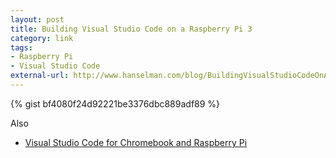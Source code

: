 ```yaml
---
layout: post
title: Building Visual Studio Code on a Raspberry Pi 3
category: link
tags:
- Raspberry Pi
- Visual Studio Code
external-url: http://www.hanselman.com/blog/BuildingVisualStudioCodeOnARaspberryPi3.aspx
---
```

{% gist bf4080f24d92221be3376dbc889adf89 %}

Also

 - [Visual Studio Code for Chromebook and Raspberry Pi](https://code.headmelted.com/)
